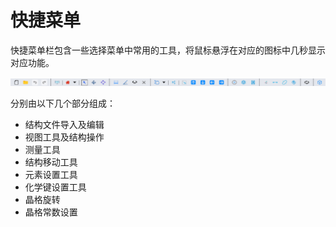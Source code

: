 # 快捷菜单

快捷菜单栏包含一些选择菜单中常用的工具，将鼠标悬浮在对应的图标中几秒显示对应功能。

![快捷菜单](nested/42.png)

分别由以下几个部分组成：

- 结构文件导入及编辑
- 视图工具及结构操作
- 测量工具
- 结构移动工具
- 元素设置工具
- 化学键设置工具
- 晶格旋转
- 晶格常数设置